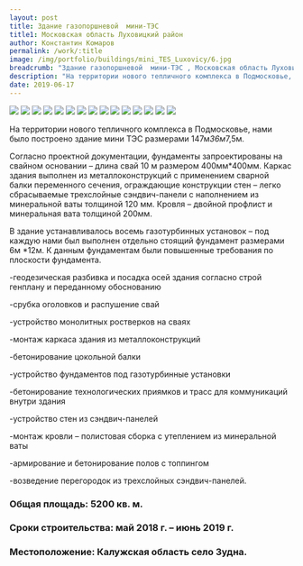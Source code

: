 ```yaml
---
layout: post
title: Здание газопоршневой  мини-ТЭС 
title1: Московская область Луховицкий район
author: Константин Комаров
permalink: /work/:title
image: /img/portfolio/buildings/mini_TES_Luxovicy/6.jpg
breadcrumb: "Здание газопоршневой  мини-ТЭС , Московская область Луховицкий район."
description: "На территории нового тепличного комплекса в Подмосковье, нами было построено здание мини ТЭС размерами 147м*36м*7,5м"
date: 2019-06-17
---
```

<div class="fotorama"
     data-nav="thumbs"
     data-allowfullscreen="native"
     data-loop="true">
  <img src="/img/portfolio/buildings/mini_TES_Luxovicy/1-min.jpg">
  <img src="/img/portfolio/buildings/mini_TES_Luxovicy/2-min.jpg">
  <img src="/img/portfolio/buildings/mini_TES_Luxovicy/3-min.jpg">
  <img src="/img/portfolio/buildings/mini_TES_Luxovicy/4-min.jpg">
  <img src="/img/portfolio/buildings/mini_TES_Luxovicy/5-min.jpg">
  <img src="/img/portfolio/buildings/mini_TES_Luxovicy/6-min.jpg">
  <img src="/img/portfolio/buildings/mini_TES_Luxovicy/7-min.jpg">
  <img src="/img/portfolio/buildings/mini_TES_Luxovicy/8-min.jpg">
  <img src="/img/portfolio/buildings/mini_TES_Luxovicy/9-min.jpg">
  <img src="/img/portfolio/buildings/mini_TES_Luxovicy/10-min.jpg">
  <img src="/img/portfolio/buildings/mini_TES_Luxovicy/11-min.jpg">
  <img src="/img/portfolio/buildings/mini_TES_Luxovicy/12-min.jpg">
  <img src="/img/portfolio/buildings/mini_TES_Luxovicy/13-min.jpg">
  <img src="/img/portfolio/buildings/mini_TES_Luxovicy/14-min.jpg">
  <img src="/img/portfolio/buildings/mini_TES_Luxovicy/15-min.jpg">
</div>


На территории нового тепличного комплекса в Подмосковье, нами было построено здание мини ТЭС размерами 147м*36м*7,5м.

Согласно проектной документации, фундаменты запроектированы на свайном основании – длина свай 10 м размером 400мм*400мм. Каркас здания выполнен из металлоконструкций с применением сварной балки переменного сечения, ограждающие конструкции стен – легко сбрасываемые трехслойные сэндвич-панели с наполнением из минеральной ваты толщиной 120 мм. Кровля – двойной профлист и минеральная вата толщиной 200мм.

В здание устанавливалось восемь газотурбинных установок – под каждую нами был выполнен отдельно стоящий фундамент размерами 6м *12м. К данным фундаментам были повышенные требования по плоскости фундамента.


-геодезическая разбивка и посадка осей здания согласно строй генплану и переданному обоснованию

-срубка оголовков и распушение свай

-устройство монолитных ростверков на сваях

-монтаж каркаса здания из металлоконструкций 

-бетонирование цокольной балки

-устройство фундаментов под газотурбинные установки

-бетонирование технологических приямков  и трасс для коммуникаций внутри здания

-устройство стен из сэндвич-панелей

-монтаж кровли – полистовая сборка с утеплением из минеральной ваты

-армирование и бетонирование полов с топпингом

-возведение перегородок из трехслойных сэндвич-панелей.



### <b>Общая площадь:</b> 5200 кв. м.
### <b>Сроки строительства:</b> май 2018 г. – июнь 2019 г.
### <b>Местоположение:</b> Калужская область село Зудна.



